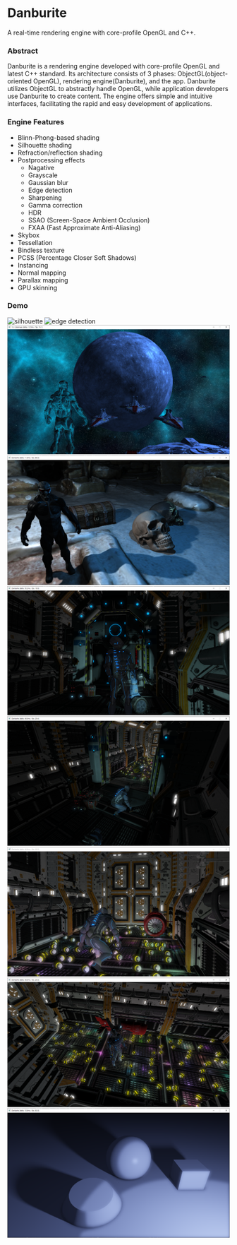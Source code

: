 # Danburite
A real-time rendering engine with core-profile OpenGL and C++.

### Abstract ###
Danburite is a rendering engine developed with core-profile OpenGL and latest C++ standard. 
Its architecture consists of 3 phases: ObjectGL(object-oriented OpenGL), rendering engine(Danburite), and the app. Danburite utilizes ObjectGL to abstractly handle OpenGL, while application developers use Danburite to create content. The engine offers simple and intuitive interfaces, facilitating the rapid and easy development of applications.

### Engine Features ###
- Blinn-Phong-based shading
- Silhouette shading
- Refraction/reflection shading
- Postprocessing effects
    - Nagative
    - Grayscale
    - Gaussian blur
    - Edge detection
    - Sharpening
    - Gamma correction
    - HDR
    - SSAO (Screen-Space Ambient Occlusion)
    - FXAA (Fast Approximate Anti-Aliasing)
- Skybox
- Tessellation
- Bindless texture
- PCSS (Percentage Closer Soft Shadows)
- Instancing
- Normal mapping
- Parallax mapping
- GPU skinning

### Demo ###
![silhouette](https://github.com/Twin-Monkeys/Danburite/assets/47758621/adc973ba-d12f-41c1-9a1e-30f8f2f367e1)
![edge detection](https://github.com/Twin-Monkeys/Danburite/assets/47758621/2f59cd6c-4a24-4234-8498-d4cdcd2bb7d6)
<img src="./Environment mapping.png">
<img src="./Normal mapping.png">
<img src="./Light-Prepass2.png">
<img src="./Light-Prepass3.png">
<img src="./Light-Prepass4.png">
<img src="./Light-Prepass5.png">
<img src="./SSAO+PCSS.png">
